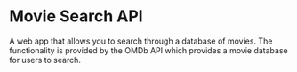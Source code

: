 # Movie Search API
A web app that allows you to search through a database of movies. The functionality
is provided by the OMDb API which provides a movie database for users to search. 
